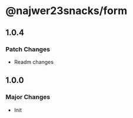 # @najwer23snacks/form

## 1.0.4

### Patch Changes

- Readm changes

## 1.0.0

### Major Changes

- Init
